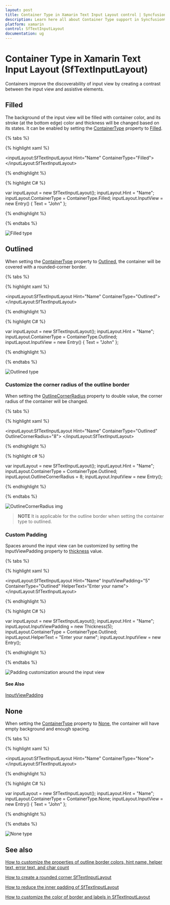 ```yaml
---
layout: post
title: Container Type in Xamarin Text Input Layout control | Syncfusion®
description: Learn here all about Container Type support in Syncfusion® Xamarin Text Input Layout (SfTextInputLayout) control and more.
platform: xamarin
control: SfTextInputLayout
documentation: ug
---
```


# Container Type in Xamarin Text Input Layout (SfTextInputLayout)

Containers improve the discoverability of input view by creating a contrast between the input view and assistive elements.

## Filled

The background of the input view will be filled with container color, and its stroke (at the bottom edge) color and thickness will be changed based on its states. It can be enabled by setting the [ContainerType](https://help.syncfusion.com/cr/xamarin/Syncfusion.XForms.TextInputLayout.SfTextInputLayout.html#Syncfusion_XForms_TextInputLayout_SfTextInputLayout_ContainerType) property to [Filled](https://help.syncfusion.com/cr/xamarin/Syncfusion.XForms.TextInputLayout.ContainerType.html#Syncfusion_XForms_TextInputLayout_ContainerType_Filled).

{% tabs %} 

{% highlight xaml %} 

<inputLayout:SfTextInputLayout
    Hint="Name" 
    ContainerType="Filled">
    <Entry Text="John" />
</inputLayout:SfTextInputLayout>  

{% endhighlight %}

{% highlight C# %} 

var inputLayout = new SfTextInputLayout();
inputLayout.Hint = "Name";
inputLayout.ContainerType = ContainerType.Filled;
inputLayout.InputView = new Entry() { Text = "John" }; 

{% endhighlight %}

{% endtabs %}

![Filled type](Container-Type-images/textInput_container_img1.png)

## Outlined

When setting the [ContainerType](https://help.syncfusion.com/cr/xamarin/Syncfusion.XForms.TextInputLayout.SfTextInputLayout.html#Syncfusion_XForms_TextInputLayout_SfTextInputLayout_ContainerType) property to [Outlined](https://help.syncfusion.com/cr/xamarin/Syncfusion.XForms.TextInputLayout.ContainerType.html#Syncfusion_XForms_TextInputLayout_ContainerType_Outlined), the container will be covered with a rounded-corner border.

{% tabs %} 

{% highlight xaml %} 

<inputLayout:SfTextInputLayout
    Hint="Name" 
    ContainerType="Outlined">
    <Entry Text="John" />
</inputLayout:SfTextInputLayout>  
 

{% endhighlight %}

{% highlight C# %} 

var inputLayout = new SfTextInputLayout();
inputLayout.Hint = "Name";
inputLayout.ContainerType = ContainerType.Outlined;
inputLayout.InputView = new Entry() { Text = "John" }; 

{% endhighlight %}

{% endtabs %}

![Outlined type](Container-Type-images/textInput_container_img2.png)

### Customize the corner radius of the outline border 

When setting the [OutlineCornerRadius](https://help.syncfusion.com/cr/xamarin/Syncfusion.XForms.TextInputLayout.SfTextInputLayout.html#Syncfusion_XForms_TextInputLayout_SfTextInputLayout_OutlineCornerRadiusProperty) property to double value, the corner radius of the container will be changed.

{% tabs %}

{% highlight xaml %}

<inputLayout:SfTextInputLayout
    Hint="Name" 
    ContainerType="Outlined"
    OutlineCornerRadius="8">
    <Entry />
</inputLayout:SfTextInputLayout>  
			
{% endhighlight %}

{% highlight c# %}

var inputLayout = new SfTextInputLayout();
inputLayout.Hint = "Name";
inputLayout.ContainerType = ContainerType.Outlined;
inputLayout.OutlineCornerRadius = 8;
inputLayout.InputView = new Entry(); 

{% endhighlight %}

{% endtabs %}

![OutlineCornerRadius img](Container-Type-images/OutlinedCornerRadius.png)

>**NOTE**
It is applicable for the outline border when setting the container type to outlined.

### Custom Padding

Spaces around the input view can be customized by setting the InputViewPadding property to [thickness](https://learn.microsoft.com/en-us/dotnet/api/xamarin.forms.thickness?view=xamarin-forms) value.

{% tabs %} 

{% highlight xaml %} 

<inputLayout:SfTextInputLayout
    Hint="Name"
    InputViewPadding="5" 
    ContainerType="Outlined"
    HelperText="Enter your name">
    <Entry />
 </inputLayout:SfTextInputLayout> 

{% endhighlight %}

{% highlight C# %} 

var inputLayout = new SfTextInputLayout();
inputLayout.Hint = "Name";
inputLayout.InputViewPadding = new Thickness(5);
inputLayout.ContainerType = ContainerType.Outlined;
inputLayout.HelperText = "Enter your name";
inputLayout.InputView = new Entry(); 

{% endhighlight %}

{% endtabs %}

![Padding customization around the input view](Container-Type-images/paddingCustomization.png)

#### See Also

[InputViewPadding](https://support.syncfusion.com/kb/article/9553/how-to-reduce-the-inner-padding-of-xamarin-forms-text-input-layout)

## None

When setting the [ContainerType](https://help.syncfusion.com/cr/xamarin/Syncfusion.XForms.TextInputLayout.SfTextInputLayout.html#Syncfusion_XForms_TextInputLayout_SfTextInputLayout_ContainerType) property to [None](https://help.syncfusion.com/cr/xamarin/Syncfusion.XForms.TextInputLayout.ContainerType.html#Syncfusion_XForms_TextInputLayout_ContainerType_None), the container will have empty background and enough spacing.

{% tabs %} 

{% highlight xaml %} 

<inputLayout:SfTextInputLayout
    Hint="Name" 
    ContainerType="None">
    <Entry Text="John" />
</inputLayout:SfTextInputLayout>  
 

{% endhighlight %}

{% highlight C# %} 

var inputLayout = new SfTextInputLayout();
inputLayout.Hint = "Name";
inputLayout.ContainerType = ContainerType.None;
inputLayout.InputView = new Entry() { Text = "John" }; 

{% endhighlight %}

{% endtabs %}

![None type](Container-Type-images/textInput_None_Type.png)


## See also

[How to customize the properties of outline border colors, hint name, helper text, error text, and char count](https://support.syncfusion.com/kb/article/10194/how-to-customize-the-properties-of-outline-border-colors-hint-name-helper-text-error-text)

[How to create a rounded corner SfTextInputLayout](https://support.syncfusion.com/kb/article/10202/how-to-create-a-rounded-corner-sftextinputlayout-in-xamarin-forms)

[How to reduce the inner padding of SfTextInputLayout](https://support.syncfusion.com/kb/article/9553/how-to-reduce-the-inner-padding-of-xamarin-forms-text-input-layout)

[How to customize the color of border and labels in SfTextInputLayout](https://support.syncfusion.com/kb/article/9248/how-to-customize-the-color-of-border-and-labels-in-sftextinputlayout)
